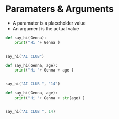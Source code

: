 # Paramaters & Arguments 

- A paramater is a placeholder value 
- An argument is the actual value 


```py
def say_hi(Genna):
    print("Hi "+ Genna )


say_hi("AI CLUB")
```

```py
def say_hi(Genna, age):
    print("Hi "+ Genna + age )


say_hi("AI CLUB ", "14")
```

```py
def say_hi(Genna, age):
    print("Hi "+ Genna + str(age) )


say_hi("AI CLUB ", 14)
```
